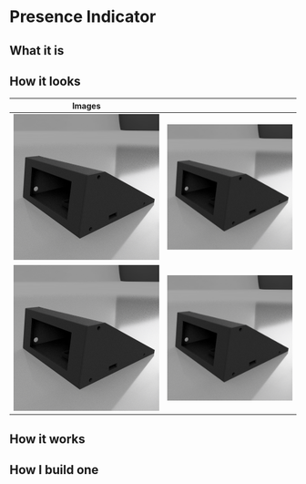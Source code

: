 # Presence Indicator

## What it is

## How it looks

Images | &nbsp;
--- | ---
![Front](case/img/front.png)|![Front](case/img/front.png)
![Front](case/img/front.png)|![Front](case/img/front.png)

## How it works

## How I build one
